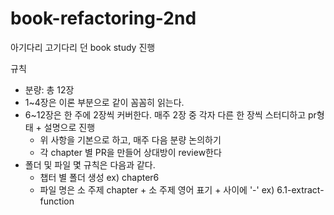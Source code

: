 # book-refactoring-2nd

아기다리 고기다리 던 book study 진행

규칙

- 분량: 총 12장
- 1~4장은 이론 부분으로 같이 꼼꼼히 읽는다.
- 6~12장은 한 주에 2장씩 커버한다. 매주 2장 중 각자 다른 한 장씩 스터디하고 pr형태 + 설명으로 진행
  - 위 사항을 기본으로 하고, 매주 다음 분량 논의하기
  - 각 chapter 별 PR을 만들어 상대방이 review한다
- 폴더 및 파일 몇 규칙은 다음과 같다.
  - 챕터 별 폴더 생성 ex) chapter6
  - 파일 명은 소 주제 chapter + 소 주제 영어 표기 + 사이에 '-' ex) 6.1-extract-function
